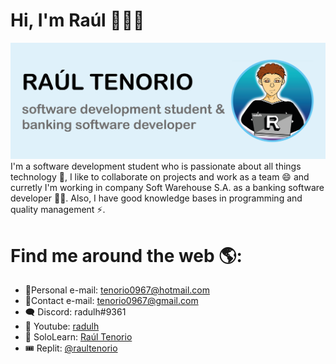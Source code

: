 # Hi, I'm Raúl 👋🧑‍💻
<img src="./github_banner.png" alt="Banner that says Raúl Tenorio - software development student & banking software developer alongside a cartoon illustration of Raúl">
I'm a software development student who is passionate about all things technology 🔭, I like to collaborate on projects and work as a team 😄 and curretly I'm working in company Soft Warehouse S.A. as a banking software developer 🕵️‍♀️. Also, I have good knowledge bases in programming and quality management ⚡.

# Find me around the web 🌎:
- 📜Personal e-mail: tenorio0967@hotmail.com
- 📜Contact e-mail: tenorio0967@gmail.com
- 🗨 Discord: radulh#9361
- 🔴 Youtube: <a href="https://www.youtube.com/c/radulh">radulh</a> 
- 🔷 SoloLearn: <a href="https://www.sololearn.com/profile/9535040">Raúl Tenorio</a> 
- 🎟 Replit: <a href="https://replit.com/@raultenorio">@raultenorio</a> 
